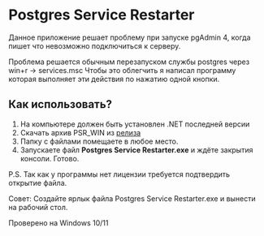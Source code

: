 # Postgres Service Restarter

Данное приложение решает проблему при запуске pgAdmin 4, когда пишет что невозможно подключиться к серверу.

Проблема решается обычным перезапуском службы postgres через win+r -> services.msc
Чтобы это облегчить я написал программу которая выполняет эти действия по нажатию одной кнопки.

## Как использовать?

1. На компьютере должен быть установлен .NET последней версии
2. Скачать архив PSR_WIN из [релиза](https://github.com/Owelve/postgres-service-restart/releases/tag/v)
3. Папку с файлами помещаете в любое место.
4. Запускаете файл **Postgres Service Restarter.exe** и ждёте закрытия консоли. Готово.

P.S. Так как у программы нет лицензии требуется подтвердить открытие файла.

Совет: Создайте ярлык файла Postgres Service Restarter.exe и вынести на рабочий стол.

Проверено на Windows 10/11
